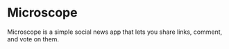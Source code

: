 Microscope
==========

Microscope is a simple social news app that lets you share links, comment, and vote on them.
